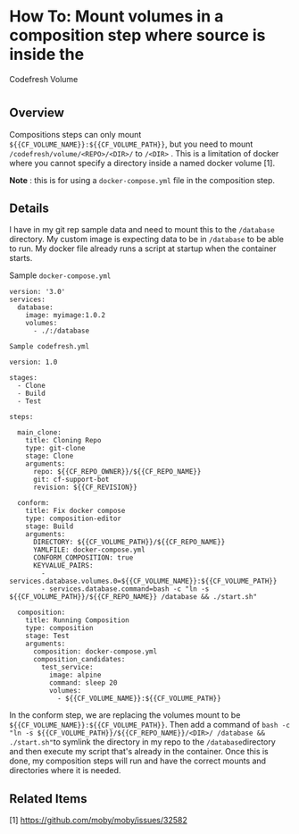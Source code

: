 # How To: Mount volumes in a composition step where source is inside the
Codefresh Volume

#

## Overview

Compositions steps can only mount `${{CF_VOLUME_NAME}}:${{CF_VOLUME_PATH}}`,
but you need to mount `/codefresh/volume/<REPO>/<DIR>/` to `/<DIR>` . This is
a limitation of docker where you cannot specify a directory inside a named
docker volume [1].

**Note** : this is for using a `docker-compose.yml` file in the composition
step.

## Details

I have in my git rep sample data and need to mount this to the `/database`
directory. My custom image is expecting data to be in `/database` to be able
to run. My docker file already runs a script at startup when the container
starts.

Sample `docker-compose.yml`

    
    
    version: '3.0' 
    services: 
      database: 
        image: myimage:1.0.2 
        volumes: 
          - ./:/database
    

`Sample codefresh.yml`

    
    
    version: 1.0
    
    stages:
      - Clone
      - Build
      - Test
    
    steps:
    
      main_clone:
        title: Cloning Repo
        type: git-clone
        stage: Clone
        arguments:
          repo: ${{CF_REPO_OWNER}}/${{CF_REPO_NAME}}
          git: cf-support-bot
          revision: ${{CF_REVISION}}
    
      conform:
        title: Fix docker compose
        type: composition-editor
        stage: Build
        arguments:
          DIRECTORY: ${{CF_VOLUME_PATH}}/${{CF_REPO_NAME}}
          YAMLFILE: docker-compose.yml
          CONFORM_COMPOSITION: true
          KEYVALUE_PAIRS:
            - services.database.volumes.0=${{CF_VOLUME_NAME}}:${{CF_VOLUME_PATH}}
            - services.database.command=bash -c "ln -s ${{CF_VOLUME_PATH}}/${{CF_REPO_NAME}} /database && ./start.sh"
    
      composition:
        title: Running Composition
        type: composition
        stage: Test
        arguments:
          composition: docker-compose.yml
          composition_candidates:
            test_service:
              image: alpine
              command: sleep 20
              volumes:
                - ${{CF_VOLUME_NAME}}:${{CF_VOLUME_PATH}}
    

In the conform step, we are replacing the volumes mount to be
`${{CF_VOLUME_NAME}}:${{CF_VOLUME_PATH}}`. Then add a command of `bash -c "ln
-s ${{CF_VOLUME_PATH}}/${{CF_REPO_NAME}}/<DIR>/ /database && ./start.sh"`to
symlink the directory in my repo to the `/database`directory and then execute
my script that's already in the container. Once this is done, my composition
steps will run and have the correct mounts and directories where it is needed.

## Related Items

[1] <https://github.com/moby/moby/issues/32582>

